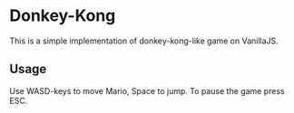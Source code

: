 # Donkey-Kong
This is a simple implementation of donkey-kong-like game on VanillaJS.


## Usage
Use WASD-keys to move Mario, Space to jump. To pause the game press ESC.
